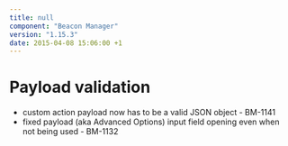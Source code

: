 ```yaml
---
title: null
component: "Beacon Manager"
version: "1.15.3"
date: 2015-04-08 15:06:00 +1
---
```

# Payload validation
* custom action payload now has to be a valid JSON object - BM-1141
* fixed payload (aka Advanced Options) input field opening even when not being used - BM-1132